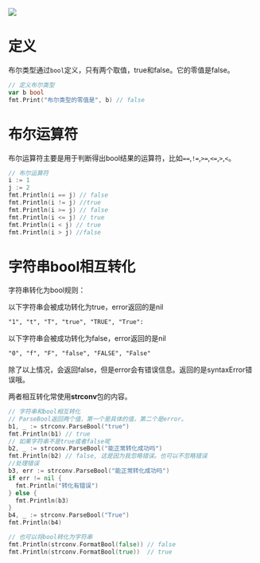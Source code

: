 ![](https://itlab1024-1256529903.cos.ap-beijing.myqcloud.com/202207281322806.png)

# 定义

布尔类型通过`bool`定义，只有两个取值，true和false。它的零值是false。

```go
// 定义布尔类型
var b bool
fmt.Print("布尔类型的零值是", b) // false
```

# 布尔运算符

布尔运算符主要是用于判断得出bool结果的运算符，比如`==`,`!=`,`>=`,`<=`,`>`,`<`。

```go
// 布尔运算符
i := 1
j := 2
fmt.Println(i == j) // false
fmt.Println(i != j) //true
fmt.Println(i >= j) // false
fmt.Println(i <= j) // true
fmt.Println(i < j) // true
fmt.Println(i > j) //false
```

# 字符串bool相互转化

字符串转化为bool规则：

以下字符串会被成功转化为true，error返回的是nil

```tex
"1", "t", "T", "true", "TRUE", "True":
```

以下字符串会被成功转化为false，error返回的是nil

```tex
"0", "f", "F", "false", "FALSE", "False"
```

除了以上情况，会返回false，但是error会有错误信息。返回的是syntaxError错误哦。

两者相互转化常使用**strconv**包的内容。

```go
// 字符串和bool相互转化
// ParseBool返回两个值，第一个是具体的值，第二个是error。
b1, _ := strconv.ParseBool("true")
fmt.Println(b1) // true
// 如果字符串不是true或者false呢
b2, _ := strconv.ParseBool("能正常转化成功吗")
fmt.Println(b2) // false, 这是因为我忽略错误。也可以不忽略错误
//处理错误
b3, err := strconv.ParseBool("能正常转化成功吗")
if err != nil {
  fmt.Println("转化有错误")
} else {
  fmt.Println(b3)
}
b4, _ := strconv.ParseBool("True")
fmt.Println(b4)

// 也可以将bool转化为字符串
fmt.Println(strconv.FormatBool(false)) // false
fmt.Println(strconv.FormatBool(true))  // true
```

